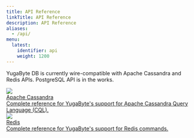 ```yaml
---
title: API Reference
linkTitle: API Reference
description: API Reference
aliases:
  - /api/
menu:
  latest:
    identifier: api
    weight: 1200
---
```


YugaByte DB is currently wire-compatible with Apache Cassandra and Redis APIs. PostgreSQL API is in the works.

<div>
  <a class="section-link icon-offset" href="cassandra/">
    <div class="icon">
      <img src="/images/section_icons/api/cql.png" aria-hidden="true" />
    </div>
    <div class="text">
      Apache Cassandra
      <div class="caption">Complete reference for YugaByte's support for Apache Cassandra Query Language (CQL).</div>
    </div>
  </a>

  <a class="section-link icon-offset" href="redis/">
    <div class="icon">
      <img src="/images/section_icons/api/redis.png" aria-hidden="true" />
    </div>
    <div class="text">
      Redis
      <div class="caption">Complete reference for YugaByte's support for Redis commands.</div>
    </div>
  </a>
</div>
